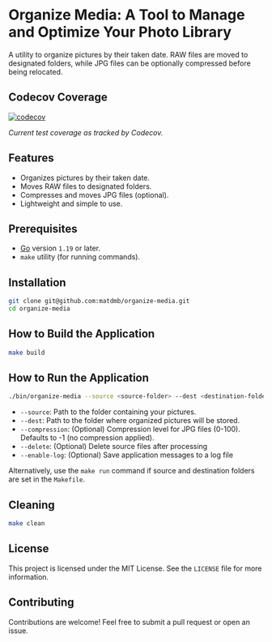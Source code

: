 
# Organize Media: A Tool to Manage and Optimize Your Photo Library

A utility to organize pictures by their taken date. RAW files are moved to designated folders, while JPG files can be optionally compressed before being relocated.

## Codecov Coverage
[![codecov](https://codecov.io/gh/matdmb/organize-media/branch/main/graph/badge.svg?token=4UZGB2L9LB)](https://codecov.io/gh/matdmb/organize-media)

_Current test coverage as tracked by Codecov._

## Features
- Organizes pictures by their taken date.
- Moves RAW files to designated folders.
- Compresses and moves JPG files (optional).
- Lightweight and simple to use.

## Prerequisites
- [Go](https://go.dev/) version `1.19` or later.
- `make` utility (for running commands).

## Installation

```bash
git clone git@github.com:matdmb/organize-media.git
cd organize-media
```

## How to Build the Application

```bash
make build
```

## How to Run the Application

```bash
./bin/organize-media --source <source-folder> --dest <destination-folder> [--compression <compression-level>] [--delete] [--enable-log]
```

- `--source`: Path to the folder containing your pictures.
- `--dest`: Path to the folder where organized pictures will be stored.
- `--compression`: (Optional) Compression level for JPG files (0-100). Defaults to -1 (no compression applied).
- `--delete`: (Optional) Delete source files after processing
- `--enable-log`: (Optional) Save application messages to a log file

Alternatively, use the `make run` command if source and destination folders are set in the `Makefile`.

## Cleaning

```bash
make clean
```

## License
This project is licensed under the MIT License. See the `LICENSE` file for more information.

## Contributing
Contributions are welcome! Feel free to submit a pull request or open an issue.
